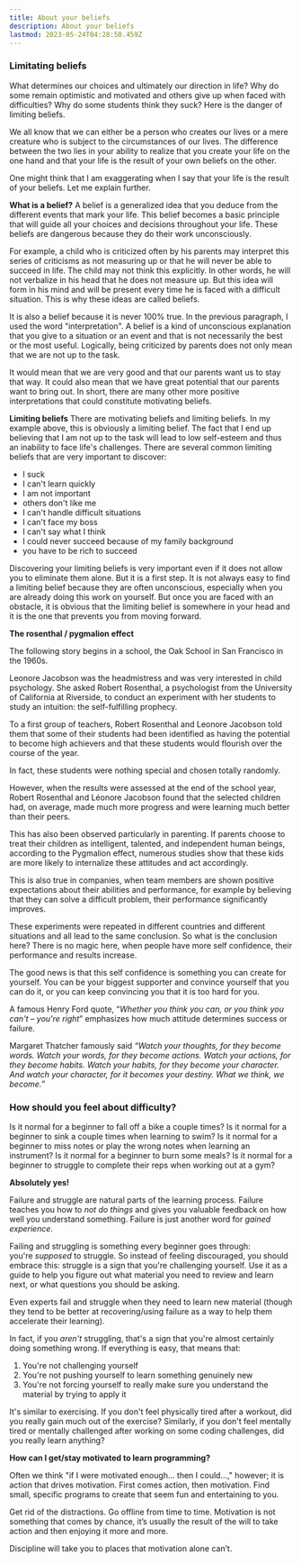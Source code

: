 ```yaml
---
title: About your beliefs
description: About your beliefs
lastmod: 2023-05-24T04:28:50.459Z
---
```


### Limitating beliefs

What determines our choices and ultimately our direction in life? Why do some remain optimistic and motivated and others give up when faced with difficulties? Why do some students think they suck? Here is the danger of limiting beliefs.

We all know that we can either be a person who creates our lives or a mere creature who is subject to the circumstances of our lives. The difference between the two lies in your ability to realize that you create your life on the one hand and that your life is the result of your own beliefs on the other.

One might think that I am exaggerating when I say that your life is the result of your beliefs. Let me explain further.

**What is a belief?**
A belief is a generalized idea that you deduce from the different events that mark your life. This belief becomes a basic principle that will guide all your choices and decisions throughout your life. These beliefs are dangerous because they do their work unconsciously.

For example, a child who is criticized often by his parents may interpret this series of criticisms as not measuring up or that he will never be able to succeed in life. The child may not think this explicitly. In other words, he will not verbalize in his head that he does not measure up. But this idea will form in his mind and will be present every time he is faced with a difficult situation. This is why these ideas are called beliefs.

It is also a belief because it is never 100% true. In the previous paragraph, I used the word "interpretation". A belief is a kind of unconscious explanation that you give to a situation or an event and that is not necessarily the best or the most useful. Logically, being criticized by parents does not only mean that we are not up to the task.

It would mean that we are very good and that our parents want us to stay that way. It could also mean that we have great potential that our parents want to bring out. In short, there are many other more positive interpretations that could constitute motivating beliefs.

**Limiting beliefs**
There are motivating beliefs and limiting beliefs. In my example above, this is obviously a limiting belief. The fact that I end up believing that I am not up to the task will lead to low self-esteem and thus an inability to face life's challenges. There are several common limiting beliefs that are very important to discover:

- I suck
- I can't learn quickly
- I am not important
- others don't like me
- I can't handle difficult situations
- I can't face my boss
- I can't say what I think
- I could never succeed because of my family background
- you have to be rich to succeed

Discovering your limiting beliefs is very important even if it does not allow you to eliminate them alone. But it is a first step. It is not always easy to find a limiting belief because they are often unconscious, especially when you are already doing this work on yourself. But once you are faced with an obstacle, it is obvious that the limiting belief is somewhere in your head and it is the one that prevents you from moving forward.

**The rosenthal / pygmalion effect**

The following story begins in a school, the Oak School in San Francisco in the 1960s.

Leonore Jacobson was the headmistress and was very interested in child psychology. She asked Robert Rosenthal, a psychologist from the University of California at Riverside, to conduct an experiment with her students to study an intuition: the self-fulfilling prophecy.

To a first group of teachers, Robert Rosenthal and Leonore Jacobson told them that some of their students had been identified as having the potential to become high achievers and that these students would flourish over the course of the year.

In fact, these students were nothing special and chosen totally randomly.

However, when the results were assessed at the end of the school year, Robert Rosenthal and Léonore Jacobson found that the selected children had, on average, made much more progress and were learning much better than their peers.

This has also been observed particularly in parenting. If parents choose to treat their children as intelligent, talented, and independent human beings, according to the Pygmalion effect, numerous studies show that these kids are more likely to internalize these attitudes and act accordingly.

This is also true in companies, when team members are shown positive expectations about their abilities and performance, for example by believing that they can solve a difficult problem, their performance significantly improves.

These experiments were repeated in different countries and different situations and all lead to the same conclusion. So what is the conclusion here? There is no magic here, when people have more self confidence, their performance and results increase.

The good news is that this self confidence is something you can create for yourself. You can be your biggest supporter and convince yourself that you can do it, or you can keep convincing you that it is too hard for you.

A famous Henry Ford quote, “_Whether you think you can, or you think you can't – you're right_” emphasizes how much attitude determines success or failure.

Margaret Thatcher famously said _“Watch your thoughts, for they become words. Watch your words, for they become actions. Watch your actions, for they become habits. Watch your habits, for they become your character. And watch your character, for it becomes your destiny. What we think, we become.”_

### How should you feel about difficulty?

Is it normal for a beginner to fall off a bike a couple times? Is it normal for a beginner to sink a couple times when learning to swim? Is it normal for a beginner to miss notes or play the wrong notes when learning an instrument? Is it normal for a beginner to burn some meals? Is it normal for a beginner to struggle to complete their reps when working out at a gym?

**Absolutely yes!**

Failure and struggle are natural parts of the learning process. Failure teaches you how to *not do things* and gives you valuable feedback on how well you understand something. Failure is just another word for *gained experience*.

Failing and struggling is something every beginner goes through: you're *supposed* to struggle. So instead of feeling discouraged, you should embrace this: struggle is a sign that you're challenging yourself. Use it as a guide to help you figure out what material you need to review and learn next, or what questions you should be asking.

Even experts fail and struggle when they need to learn new material (though they tend to be better at recovering/using failure as a way to help them accelerate their learning).

In fact, if you *aren't* struggling, that's a sign that you're almost certainly doing something wrong. If everything is easy, that means that:

1. You're not challenging yourself
2. You're not pushing yourself to learn something genuinely new
3. You're not forcing yourself to really make sure you understand the material by trying to apply it

It's similar to exercising. If you don't feel physically tired after a workout, did you really gain much out of the exercise? Similarly, if you don't feel mentally tired or mentally challenged after working on some coding challenges, did you really learn anything?

**How can I get/stay motivated to learn programming?**

Often we think "if I were motivated enough... then I could...," however; it is action that drives motivation. First comes action, then motivation. Find small, specific programs to create that seem fun and entertaining to you.

Get rid of the distractions. Go offline from time to time. Motivation is not something that comes by chance, it’s usually the result of the will to take action and then enjoying it more and more.

Discipline will take you to places that motivation alone can’t.
